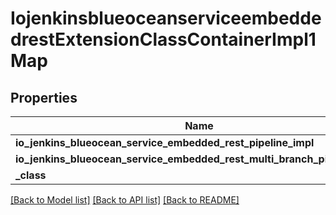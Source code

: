 # IojenkinsblueoceanserviceembeddedrestExtensionClassContainerImpl1Map

## Properties
Name | Type | Description | Notes
------------ | ------------- | ------------- | -------------
**io_jenkins_blueocean_service_embedded_rest_pipeline_impl** | [**IojenkinsblueoceanserviceembeddedrestExtensionClassImpl**](IojenkinsblueoceanserviceembeddedrestExtensionClassImpl.md) |  | [optional] 
**io_jenkins_blueocean_service_embedded_rest_multi_branch_pipeline_impl** | [**IojenkinsblueoceanserviceembeddedrestExtensionClassImpl**](IojenkinsblueoceanserviceembeddedrestExtensionClassImpl.md) |  | [optional] 
**_class** | **str** |  | [optional] 

[[Back to Model list]](../README.md#documentation-for-models) [[Back to API list]](../README.md#documentation-for-api-endpoints) [[Back to README]](../README.md)


